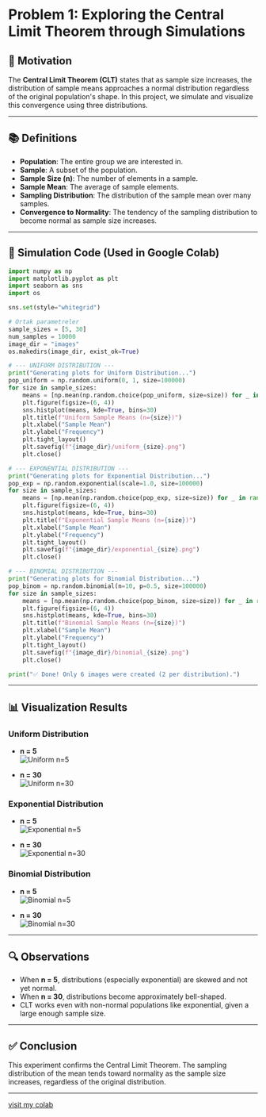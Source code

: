 # Problem 1: Exploring the Central Limit Theorem through Simulations

## 🎯 Motivation

The **Central Limit Theorem (CLT)** states that as sample size increases, the distribution of sample means approaches a normal distribution regardless of the original population's shape. In this project, we simulate and visualize this convergence using three distributions.

---

## 📚 Definitions

- **Population**: The entire group we are interested in.
- **Sample**: A subset of the population.
- **Sample Size (n)**: The number of elements in a sample.
- **Sample Mean**: The average of sample elements.
- **Sampling Distribution**: The distribution of the sample mean over many samples.
- **Convergence to Normality**: The tendency of the sampling distribution to become normal as sample size increases.

---

## 🧪 Simulation Code (Used in Google Colab)

```python
import numpy as np
import matplotlib.pyplot as plt
import seaborn as sns
import os

sns.set(style="whitegrid")

# Ortak parametreler
sample_sizes = [5, 30]
num_samples = 10000
image_dir = "images"
os.makedirs(image_dir, exist_ok=True)

# --- UNIFORM DISTRIBUTION ---
print("Generating plots for Uniform Distribution...")
pop_uniform = np.random.uniform(0, 1, size=100000)
for size in sample_sizes:
    means = [np.mean(np.random.choice(pop_uniform, size=size)) for _ in range(num_samples)]
    plt.figure(figsize=(6, 4))
    sns.histplot(means, kde=True, bins=30)
    plt.title(f"Uniform Sample Means (n={size})")
    plt.xlabel("Sample Mean")
    plt.ylabel("Frequency")
    plt.tight_layout()
    plt.savefig(f"{image_dir}/uniform_{size}.png")
    plt.close()

# --- EXPONENTIAL DISTRIBUTION ---
print("Generating plots for Exponential Distribution...")
pop_exp = np.random.exponential(scale=1.0, size=100000)
for size in sample_sizes:
    means = [np.mean(np.random.choice(pop_exp, size=size)) for _ in range(num_samples)]
    plt.figure(figsize=(6, 4))
    sns.histplot(means, kde=True, bins=30)
    plt.title(f"Exponential Sample Means (n={size})")
    plt.xlabel("Sample Mean")
    plt.ylabel("Frequency")
    plt.tight_layout()
    plt.savefig(f"{image_dir}/exponential_{size}.png")
    plt.close()

# --- BINOMIAL DISTRIBUTION ---
print("Generating plots for Binomial Distribution...")
pop_binom = np.random.binomial(n=10, p=0.5, size=100000)
for size in sample_sizes:
    means = [np.mean(np.random.choice(pop_binom, size=size)) for _ in range(num_samples)]
    plt.figure(figsize=(6, 4))
    sns.histplot(means, kde=True, bins=30)
    plt.title(f"Binomial Sample Means (n={size})")
    plt.xlabel("Sample Mean")
    plt.ylabel("Frequency")
    plt.tight_layout()
    plt.savefig(f"{image_dir}/binomial_{size}.png")
    plt.close()

print("✅ Done! Only 6 images were created (2 per distribution).")
```

---

## 📊 Visualization Results

### Uniform Distribution
- **n = 5**  
  ![Uniform n=5](uniform_5.png)

- **n = 30**  
  ![Uniform n=30](uniform_30.png)

### Exponential Distribution
- **n = 5**  
  ![Exponential n=5](exponential_5.png)

- **n = 30**  
  ![Exponential n=30](exponential_30.png)

### Binomial Distribution
- **n = 5**  
  ![Binomial n=5](binomial_5.png)

- **n = 30**  
  ![Binomial n=30](binomial_30.png)

---

## 🔍 Observations

- When **n = 5**, distributions (especially exponential) are skewed and not yet normal.
- When **n = 30**, distributions become approximately bell-shaped.
- CLT works even with non-normal populations like exponential, given a large enough sample size.

---

## ✅ Conclusion

This experiment confirms the Central Limit Theorem. The sampling distribution of the mean tends toward normality as the sample size increases, regardless of the original distribution.

---
[visit my colab](https://colab.research.google.com/drive/1o7-Rx8dwySeraN4pMpJFN8oBfSBVCTQz?usp=sharing)